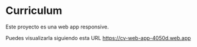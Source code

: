 # Curriculum
Este proyecto es una web app responsive.

Puedes visualizarla siguiendo esta URL https://cv-web-app-4050d.web.app
